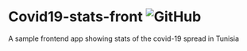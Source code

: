 # Covid19-stats-front ![GitHub](https://img.shields.io/github/license/beecoop/covid19-stats-front.svg)

A sample frontend app showing stats of the covid-19 spread in Tunisia
